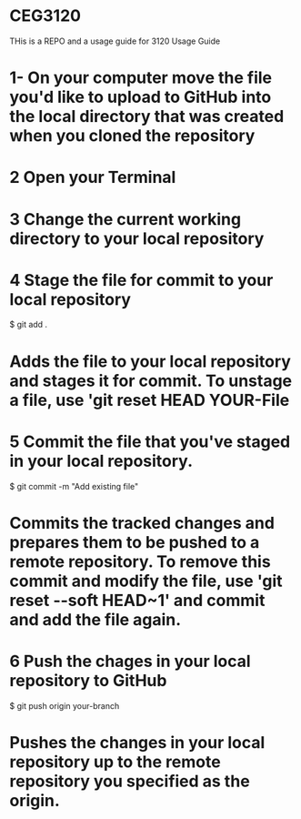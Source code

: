 # CEG3120
THis is a REPO and a usage guide for 3120
Usage Guide
# 1- On your computer move the file you'd like to upload to GitHub into the local directory that was created when you cloned the repository
# 2 Open your Terminal
# 3 Change the current working directory to your local repository
# 4 Stage the file for commit to your local repository
$ git add .
# Adds the file to your local repository and stages it for commit. To unstage a file, use 'git reset HEAD YOUR-File
# 5 Commit the file that you've staged in your local repository.
$ git commit -m "Add existing file"
# Commits the tracked changes and prepares them to be pushed to a remote repository. To remove this commit and modify the file, use 'git reset --soft HEAD~1' and commit and add the file again.
# 6 Push the chages in your local repository to GitHub
$ git push origin your-branch
# Pushes the changes in your local repository up to the remote repository you specified as the origin.
